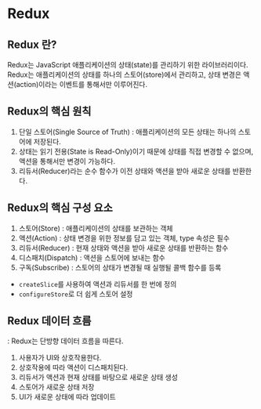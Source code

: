 # Redux

## Redux 란?

Redux는 JavaScript 애플리케이션의 상태(state)를 관리하기 위한 라이브러리이다.
Redux는 애플리케이션의 상태를 하나의 스토어(store)에서 관리하고, 상태 변경은 액션(action)이라는 이벤트를 통해서만 이루어진다.

## Redux의 핵심 원칙

1. 단일 스토어(Single Source of Truth) : 애플리케이션의 모든 상태는 하나의 스토어에 저장된다.
2. 상태는 읽기 전용(State is Read-Only)이기 때문에 상태를 직접 변경할 수 없으며, 액션을 통해서만 변경이 가능하다.
3. 리듀서(Reducer)라는 순수 함수가 이전 상태와 액션을 받아 새로운 상태를 반환한다.

## Redux의 핵심 구성 요소

1. 스토어(Store) : 애플리케이션의 상태를 보관하는 객체
2. 액션(Action) : 상태 변경을 위한 정보를 담고 있는 객체, type 속성은 필수
3. 리듀서(Reducer) : 현재 상태와 액션을 받아 새로운 상태를 반환하는 함수
4. 디스패치(Dispatch) : 액션을 스토어에 보내는 함수
5. 구독(Subscribe) : 스토어의 상태가 변경될 때 실행될 콜백 함수를 등록

- `createSlice`를 사용하여 액션과 리듀서를 한 번에 정의
- `configureStore`로 더 쉽게 스토어 설정

## Redux 데이터 흐름

: Redux는 단방향 데이터 흐름을 따른다.

1. 사용자가 UI와 상호작용한다.
2. 상호작용에 따라 액션이 디스패치된다.
3. 리듀서가 액션과 현재 상태를 바탕으로 새로운 상태 생성
4. 스토어가 새로운 상태 저장
5. UI가 새로운 상태에 따라 업데이트
